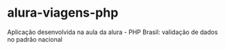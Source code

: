 # alura-viagens-php
Aplicação desenvolvida na aula da alura - PHP Brasil: validação de dados no padrão nacional
